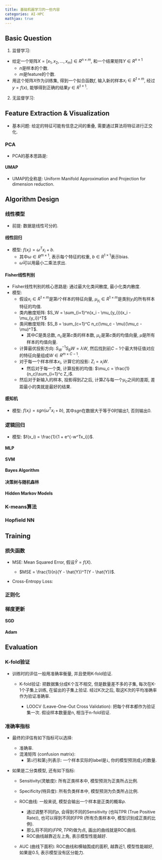```yaml
---
title: 基础机器学习的一些内容
categories: AI-HPC
mathjax: true
---
```




## Basic Question

1. 监督学习:

* 给定一个矩阵$X = [x_1, x_2, ..., x_m] \in R^{n\times m}$, 和一个结果矩阵$Y \in R^{n \times 1}$
  * $n$是样本的个数.
  * $m$是feature的个数.
* 用这个矩阵$X$作为训练集, 得到一个拟合函数$f$, 输入新的样本$x_i \in R^{1 \times m}$, 经过$y = f(x)$, 能够得到正确的结果$y \in R^{1\times 1}$.

2. 无监督学习:



## Feature Extraction & Visualization

* 基本问题: 给定的特征可能有信息之间的重叠, 需要通过算法将特征进行正交化.

### PCA

* PCA的基本思路是: 



#### UMAP

* UMAP的全称是: Uniform Manifold Approximation and Projection for dimension reduction.



## Algorithm Design



### 线性模型

* 前提: 数据是线性可分的.

#### 线性回归

* 模型: $f(x_i) = \omega^Tx_i + b$.
  * 其中$\omega \in R^{m\times 1}$, 表示每个特征的权重, $b \in R^{1 \times 1}$表示bias.
  * $\omega$可以用最小二乘法求出.



#### Fisher线性判别

* Fisher线性判别的核心思路是: 通过最大化类间散度, 最小化类内散度.
* 模型:
  * 假设$x_i \in R^{1 \times m}$是第$i$个样本的特征向量, $\mu_{y_i} \in R^{1 \times m}$是类别$y_i$的所有样本特征的均值.
  * 类内散度矩阵: $S_W = \sum_{i=1}^n(x_i - \mu_{y_i})(x_i - \mu_{y_i})^T$
  * 类间散度矩阵: $S_B = \sum_{c=1}^C n_c(\mu_c - \mu)(\mu_c - \mu)^T$.
    * 其中$C$是类总数, $n_c$是第$c$类的样本数, $\mu_c$是第$c$类的均值向量, $\mu$是所有样本的均值向量.
  * 计算最优投影方向: $S_{W}^{-1}S_BW = \lambda W$, 然后找到前$C - 1$个最大特征值对应的特征向量组成$W \in R^{m \times C-1}$.
  * 对于每一个样本样本$x_i$, 计算它的投影: $Z_i = x_iW$.
    * 然后对于每一个类, 计算投影的均值: $\mu_c = \frac{1}{n_c}\sum_{i=1}^c Z_i$.
  * 然后对于新输入的样本, 投影得到$Z$之后, 计算$Z$与每一个$\mu_c$之间的差距, 差距最小的类就是最好的结果.



#### 感知机

* 模型: $f(x_i) = sgn(\omega^Tx_i + b)$, 其中$sgn$在数据大于等于0时输出1, 否则输出0.



### 逻辑回归

* 模型: $f(x_i) = \frac{1}{1 + e^{-w^Tx_i}}$.



#### MLP



#### SVM



#### Bayes Algorithm



#### 决策树与随机森林



#### Hidden Markov Models





### K-means算法



### Hopfield NN



## Training



### 损失函数

* MSE: Mean Squared Error, 假设$\hat{Y} = f(X)$.

  * $MSE = \frac{1}{n}(Y - \hat{Y})^T(Y - \hat{Y})$.
* Cross-Entropy Loss:



### 正则化



### 梯度更新



#### SGD

#### Adam











## Evaluation





### K-fold验证

* 训练时的评估一般用准确率衡量, 并且使用K-fold验证.

  * K-fold验证: 把数据集分成K个互不相交, 但是数量差不多的子集, 每次在K-1个子集上训练, 在留出的子集上验证. 经过K次之后, 取这K次的平均准确率作为验证准确率.

    * LOOCV (Leave-One-Out Cross Validation): 把每个样本都作为验证集一次. 假设样本数量是n, 相当于n-fold验证.



### 准确率指标

* 最终的评估有如下指标可以选择:
  * 准确率.
  * 混淆矩阵 (confusion matrix): 
    * 第`i`行和第`j`列表示: 一个样本实际的label是`i`, 你的模型预测成`j`的数量.

* 如果是二分类模型, 还有如下指标:
  * Sensitivity(灵敏度): 所有正类样本中, 模型预测为正类所占比例.
  * Specificity(特异度): 所有负类样本中, 模型预测为负类所占比例.
  * ROC曲线: 一般来说, 模型会输出一个样本是正类的概率$p$.
    * 通过调整不同的$p$, 会得到不同的Sensitivity (也叫TPR (True Positive Rate)), 也可以得到不同的FPR (所有负类样本中, 模型识别成正类的比例).
    * 那么将不同的$(FPR, TPR)$做为点, 画出的曲线就是ROC曲线.
    * ROC曲线越靠近左上角, 表示模型性能越好.

  * AUC (曲线下面积): ROC曲线和横轴围成的面积, 越靠近1, 模型性能越好, 如果是0.5, 表示模型没有区分能力.

